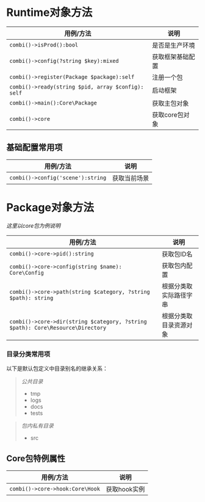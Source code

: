 # Runtime对象方法

|用例/方法|说明|
|---|---|
|```combi()->isProd():bool```|是否是生产环境|
|```combi()->config(?string $key):mixed```|获取框架基础配置|
|```combi()->register(Package $package):self```|注册一个包|
|```combi()->ready(string $pid, array $config): self```|启动框架|
|```combi()->main():Core\Package```|获取主包对象|
|```combi()->core```|获取core包对象|

## 基础配置常用项

|用例/方法|说明|
|---|---|
|```combi()->config('scene'):string```|获取当前场景|

# Package对象方法

*这里以core包为例说明*

|用例/方法|说明|
|---|---|
|```combi()->core->pid():string```|获取包ID名|
|```combi()->core->config(string $name): Core\Config```|获取包内配置|
|```combi()->core->path(string $category, ?string $path): string```|根据分类取实际路径字串|
|```combi()->core->dir(string $category, ?string $path): Core\Resource\Directory```|根据分类取目录资源对象|

### 目录分类常用项

以下是默认包定义中目录别名的继承关系：

> *公共目录*
>
> * tmp
> * logs
> * docs
> * tests


> *包内私有目录*
>
> * src

## Core包特例属性

|用例/方法|说明|
|---|---|
|```combi()->core->hook:Core\Hook```|获取hook实例|


